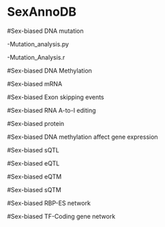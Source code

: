 # SexAnnoDB

#Sex-biased DNA mutation

-Mutation_analysis.py

-Mutation_Analysis.r


#Sex-biased DNA Methylation

#Sex-biased mRNA

#Sex-biased Exon skipping events

#Sex-biased RNA A-to-I editing

#Sex-biased protein

#Sex-biased DNA methylation affect gene expression

#Sex-biased sQTL

#Sex-biased eQTL

#Sex-biased eQTM

#Sex-biased sQTM

#Sex-biased RBP-ES network

#Sex-biased TF-Coding gene network



